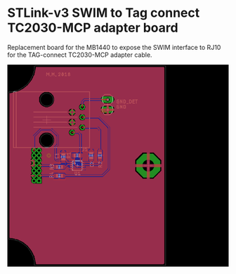 # STLink-v3 SWIM to Tag connect TC2030-MCP adapter board

Replacement board for the MB1440 to expose the SWIM interface to RJ10 for the TAG-connect TC2030-MCP adapter cable.

![stlinkv3_tagconnect](https://raw.githubusercontent.com/martonmiklos/stlink_v3_tag_connect/master/stlinkv3_tagconnect.png "Layout")
